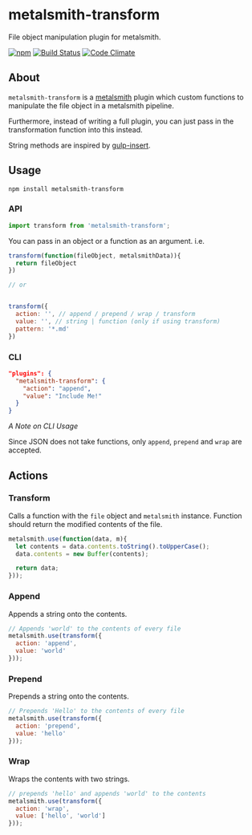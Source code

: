 # metalsmith-transform
File object manipulation plugin for metalsmith.

[![npm](https://img.shields.io/npm/v/metalsmith-transform.svg)](https://www.npmjs.com/package/metalsmith-transform)
[![Build Status](https://img.shields.io/travis/yeojz/metalsmith-transform.svg)](https://travis-ci.org/yeojz/metalsmith-transform)
[![Code Climate](https://img.shields.io/codeclimate/github/yeojz/metalsmith-transform.svg)](https://codeclimate.com/github/yeojz/metalsmith-transform)

## About
`metalsmith-transform` is a [metalsmith](http://http://www.metalsmith.io/) plugin which custom functions to manipulate the file object in a metalsmith pipeline. 

Furthermore, instead of writing a full plugin, you can just pass in the transformation function into this instead.

String methods are inspired by [gulp-insert](https://www.npmjs.com/package/gulp-insert).


## Usage

```
npm install metalsmith-transform
```

### API
```js
import transform from 'metalsmith-transform';
```

You can pass in an object or a function as an argument. i.e.

```js
transform(function(fileObject, metalsmithData)){
  return fileObject
})

// or


transform({
  action: '', // append / prepend / wrap / transform
  value: '', // string | function (only if using transform)
  pattern: '*.md'
})
```


### CLI
```json
"plugins": {
  "metalsmith-transform": {
    "action": "append",
    "value": "Include Me!"
  }
}
```

*A Note on CLI Usage*

Since JSON does not take functions, only `append`, `prepend` and `wrap` are accepted.


## Actions


### Transform

Calls a function with the `file` object and `metalsmith` instance.
Function should return the modified contents of the file.

```js
metalsmith.use(function(data, m){
  let contents = data.contents.toString().toUpperCase();
  data.contents = new Buffer(contents);

  return data;
})); 
```

### Append

Appends a string onto the contents.

```js
// Appends 'world' to the contents of every file
metalsmith.use(transform({
  action: 'append',
  value: 'world'
})); 
```

### Prepend

Prepends a string onto the contents.

```js
// Prepends 'Hello' to the contents of every file
metalsmith.use(transform({
  action: 'prepend',
  value: 'hello'
}));
```
### Wrap

Wraps the contents with two strings.

```js
// prepends 'hello' and appends 'world' to the contents
metalsmith.use(transform({
  action: 'wrap',
  value: ['hello', 'world']
}));
```





